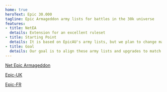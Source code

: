 ```yaml
---
home: true
heroText: Epic 30.000
tagline: Epic Armageddon army lists for battles in the 30k universe
features:
- title: NetEA
  details: Extension for an excellent ruleset 
- title: Starting Point
  details: It is based on EpicAU's army lists, but we plan to change many things
- title: Goal
  details: Our goal is to align these army lists and upgrades to match the contents of the latest releases
---
```




[Net Epic Armageddon](https://www.net-armageddon.org/)

[Epic-UK](https://epic-uk.co.uk/wp/)

[Epic-FR](https://epic-fr.niceboard.com/)